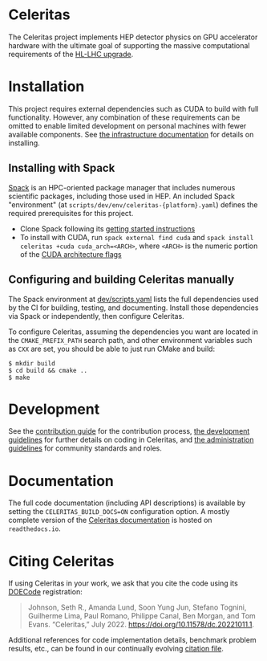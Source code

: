 # Celeritas

The Celeritas project implements HEP detector physics on GPU accelerator
hardware with the ultimate goal of supporting the massive computational
requirements of the [HL-LHC upgrade][HLLHC].

[HLLHC]: https://home.cern/science/accelerators/high-luminosity-lhc

# Installation

This project requires external dependencies such as CUDA to build with full
functionality.  However, any combination of these requirements can be omitted
to enable limited development on personal machines with fewer available
components. See [the infrastructure documentation](doc/infrastructure.rst) for
details on installing.

## Installing with Spack

[Spack](https://github.com/spack/spack) is an HPC-oriented package manager that
includes numerous scientific packages, including those used in HEP. An included
Spack "environment" (at `scripts/dev/env/celeritas-{platform}.yaml`) defines
the required prerequisites for this project.

- Clone Spack following its [getting started instructions][1]
- To install with CUDA, run `spack external find cuda` and
  `spack install celeritas +cuda cuda_arch=<ARCH>`, where `<ARCH>` is the
  numeric portion of the [CUDA architecture flags][2]

[1]: https://spack.readthedocs.io/en/latest/getting_started.html
[2]: https://arnon.dk/matching-sm-architectures-arch-and-gencode-for-various-nvidia-cards/

## Configuring and building Celeritas manually

The Spack environment at [dev/scripts.yaml](dev/scripts.yaml) lists the full
dependencies used by the CI for building, testing, and documenting. Install
those dependencies via Spack or independently, then configure Celeritas.

To configure Celeritas, assuming the dependencies you want are located in the
`CMAKE_PREFIX_PATH` search path, and other environment variables such as `CXX`
are set, you should be able to just run CMake and build:
```console
$ mkdir build
$ cd build && cmake ..
$ make
```

# Development

See the [contribution guide](CONTRIBUTING.rst) for the contribution process,
[the development guidelines](doc/appendices/development.rst) for further
details on coding in Celeritas, and [the administration guidelines](doc/appendices/administration.rst) for community standards and roles.

# Documentation

The full code documentation (including API descriptions) is available by
setting the `CELERITAS_BUILD_DOCS=ON` configuration option. A mostly complete
version of the [Celeritas documentation][docs] is hosted on `readthedocs.io`.

[docs]: https://celeritas.readthedocs.io/en/latest/

# Citing Celeritas

If using Celeritas in your work, we ask that you cite the code using its
[DOECode](https://www.osti.gov/doecode/biblio/94866) registration:

> Johnson, Seth R., Amanda Lund, Soon Yung Jun, Stefano Tognini, Guilherme Lima, Paul Romano, Philippe Canal, Ben Morgan, and Tom Evans. “Celeritas,” July 2022. https://doi.org/10.11578/dc.20221011.1.

Additional references for code implementation details, benchmark problem
results, etc., can be found in our continually evolving [citation
file](doc/_static/celeritas.bib).
